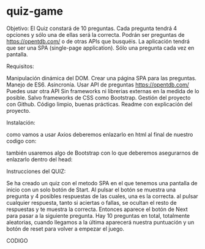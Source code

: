 # quiz-game
Objetivo:
El Quiz constará de 10 preguntas. Cada pregunta tendrá 4 opciones y sólo una de ellas será la correcta.
Podrán ser preguntas de https://opentdb.com/ o de otras APIs que busquéis.
La aplicación tendrá que ser una SPA (single-page application). Sólo una pregunta cada vez en pantalla.

Requisitos:

Manipulación dinámica del DOM.
Crear una página SPA para las preguntas.
Manejo de ES6.
Asincronía. Usar API de preguntas https://opentdb.com/
Puedes usar otra API 
Sin frameworks ni librerias externas en la medida de lo posible.
Salvo frameworks de CSS como Bootstrap.
Gestión del proyecto con Github. 
Código limpio, buenas prácticas.
Readme con explicación del proyecto.


Instalación:

como vamos a usar Axios deberemos enlazarlo en html al final de nuestro codigo con:
<script src="https://unpkg.com/axios/dist/axios.min.js"></script>

también usaremos algo de Bootstrap con lo que deberemos asegurarnos de enlazarlo dentro del head:
<link href="https://cdn.jsdelivr.net/npm/bootstrap@5.3.6/dist/css/bootstrap.min.css" rel="stylesheet"
    integrity="sha384-4Q6Gf2aSP4eDXB8Miphtr37CMZZQ5oXLH2yaXMJ2w8e2ZtHTl7GptT4jmndRuHDT" crossorigin="anonymous">


Instrucciones del QUIZ:

Se ha creado un quiz con el metodo SPA en el que tenemos una pantalla de inicio con un solo botón de Start.
Al pulsar el botón se muestra una pregunta y 4 posibles respuestas de las cuales, una es la correcta.
al pulsar cualquier respuesta, tanto si aciertas o fallas, se ocultan el resto de respuestas y te muestra la correcta.
Entonces aparece el botón de Next para pasar a la siguiente pregunta.
Hay 10 preguntas en total, totalmente aleatorias, cuando llegamos a la última aparecerá nuestra puntuación y un botón de reset para volver a empezar el juego.

CODIGO

